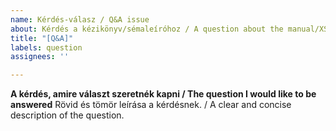 ```yaml
---
name: Kérdés-válasz / Q&A issue
about: Kérdés a kézikönyv/sémaleíróhoz / A question about the manual/XSD
title: "[Q&A]"
labels: question
assignees: ''

---
```


**A kérdés, amire választ szeretnék kapni / The question I would like to be answered**
Rövid és tömör leírása a kérdésnek. / A clear and concise description of the question.
